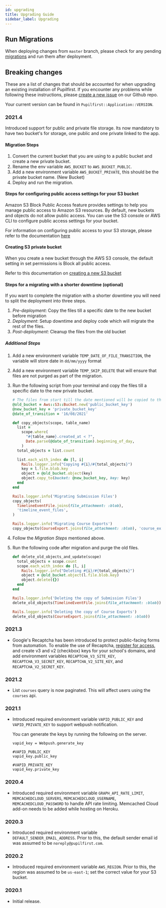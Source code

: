```yaml
---
id: upgrading
title: Upgrading Guide
sidebar_label: Upgrading
---
```


## Run Migrations

When deploying changes from `master` branch, please check for any pending [migrations](https://edgeguides.rubyonrails.org/active_record_migrations.html)
and run them after deployment.

## Breaking changes

These are a list of changes that should be accounted for when upgrading an existing installation of Pupilfirst. If you
encounter any problems while following these instructions, please [create a new issue](https://github.com/pupilfirst/pupilfirst/issues/new)
on our Github repo.

Your current version can be found in `Pupilfirst::Application::VERSION`.

### 2021.4

Introduced support for public and private file storage. Its now mandatory to have two bucket's for storage, one public and one private linked to the app.

#### Migration Steps

<!-- Improve documentation -->

1. Convert the current bucket that you are using to a public bucket and create a new private bucket.
2. Rename the env variable `AWS_BUCKET` to `AWS_BUCKET_PUBLIC`.
3. Add a new environment variable `AWS_BUCKET_PRIVATE`, this should be the private bucket name. (New Bucket)
4. Deploy and run the migration.

#### Steps for configuring public access settings for your S3 bucket

Amazon S3 Block Public Access feature provides settings to help you manage public access to Amazon S3 resources. By default, new buckets and objects do not allow public access.
You can use the S3 console or AWS CLI to configure public access settings for your bucket. 

For information on configuring public access to your S3 storage, please refer to the documentation [here](https://docs.aws.amazon.com/AmazonS3/latest/userguide/configuring-block-public-access-bucket.html)

#### Creating S3 private bucket
When you create a new bucket through the AWS S3 console, the default setting in set permissions is Block all public access.

Refer to this documentation on [creating a new S3 bucket](https://docs.aws.amazon.com/AmazonS3/latest/userguide/create-bucket-overview.html)

#### Steps for a migrating with a shorter downtime (optional)

If you want to complete the migration with a shorter downtime you will need to split the deployment into three steps.

1. _Pre-deployment_: Copy the files till a specific date to the new bucket before migration
2. _Deployment_: Setup downtime and deploy code which will migrate the rest of the files.
3. _Post-deployment_: Cleanup the files from the old bucket

##### Additional Steps

1. Add a new environment variable `TEMP_DATE_OF_FILE_TRANSITION`, the variable will store date in `dd/mm/yyyy` format
2. Add a new environment variable `TEMP_SKIP_DELETE` that will ensure that files are not purged as part of the migration.
3. Run the following script from your terminal and copy the files till a specific date to the new private bucket.

   ```ruby
   # The files from start till the date mentioned will be copied to the new private bucket. Format dd/mm/yyyy
   @old_bucket = Aws::S3::Bucket.new('public_bucket_key')
   @new_bucket_key = 'private_bucket_key'
   @date_of_transition = '16/08/2021'

   def copy_objects(scope, table_name)
     list =
       scope.where(
         "#{table_name}.created_at < ?",
         Date.parse(@date_of_transition).beginning_of_day,
       )
     total_objects = list.count

     list.each_with_index do |l, i|
       Rails.logger.info("Copying #{i}/#{total_objects}")
       key = l.file.blob.key
       object = @old_bucket.object(key)
       object.copy_to(bucket: @new_bucket_key, key: key)
     end
   end

   Rails.logger.info('Migrating Submission Files')
   copy_objects(
     TimelineEventFile.joins(file_attachment: :blob),
     'timeline_event_files',
   )

   Rails.logger.info('Migrating Course Exports')
   copy_objects(CourseExport.joins(file_attachment: :blob), 'course_exports')
   ```

4. Follow the _Migration Steps_ mentioned above.
5. Run the following code after migration and purge the old files.

   ```ruby
   def delete_old_objects_and_update(scope)
     total_objects = scope.count
     scope.each_with_index do |l, i|
       Rails.logger.info("Deleting #{i}/#{total_objects}")
       object = @old_bucket.object(l.file.blob.key)
       object.delete({})
     end
   end

   Rails.logger.info('Deleting the copy of Submission Files')
   delete_old_objects(TimelineEventFile.joins(file_attachment: :blob))

   Rails.logger.info('Deleting the copy of Course Exports')
   delete_old_objects(CourseExport.joins(file_attachment: :blob))
   ```

### 2021.3

- Google's Recaptcha has been introduced to protect public-facing forms from automation.
  To enable the use of Recaptcha, [register for access](https://www.google.com/recaptcha),
  and create v3 and v2 (checkbox) keys for your school's domains, and add environment variables
  `RECAPTCHA_V3_SITE_KEY`, `RECAPTCHA_V3_SECRET_KEY`, `RECAPTCHA_V2_SITE_KEY`, and `RECAPTCHA_V2_SECRET_KEY`.

### 2021.2

- List `courses` query is now paginated. This will affect users using the `courses` api.

### 2021.1

- Introduced required environment variable `VAPID_PUBLIC_KEY` and `VAPID_PRIVATE_KEY` to support
  webpush notification.

  You can generate the keys by running the following on the server.

  ```
  vapid_key = Webpush.generate_key

  #VAPID_PUBLIC_KEY
  vapid_key.public_key

  #VAPID_PRIVATE_KEY
  vapid_key.private_key
  ```

### 2020.4

- Introduced required environment variable `GRAPH_API_RATE_LIMIT`, `MEMCACHEDCLOUD_SERVERS`, `MEMCACHEDCLOUD_USERNAME`,
  `MEMCACHEDCLOUD_PASSWORD` to handle API rate limiting. Memcached Cloud add-on needs to be added while hosting on Heroku.

### 2020.3

- Introduced required environment variable `DEFAULT_SENDER_EMAIL_ADDRESS`. Prior to this, the default sender email id
  was assumed to be `noreply@pupilfirst.com`.

### 2020.2

- Introduced required environment variable `AWS_REGION`. Prior to this, the region was assumed to be `us-east-1`; set
  the correct value for your S3 bucket.

### 2020.1

- Initial release.

